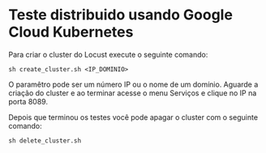 # Teste distribuido usando Google Cloud Kubernetes

Para criar o cluster do Locust execute o seguinte comando:

`sh create_cluster.sh <IP_DOMINIO>`

O paramêtro pode ser um número IP ou o nome de um domínio. Aguarde a criação do cluster e ao terminar acesse o menu Serviços e clique no IP na porta 8089.

Depois que terminou os testes você pode apagar o cluster com o seguinte comando:

`sh delete_cluster.sh`